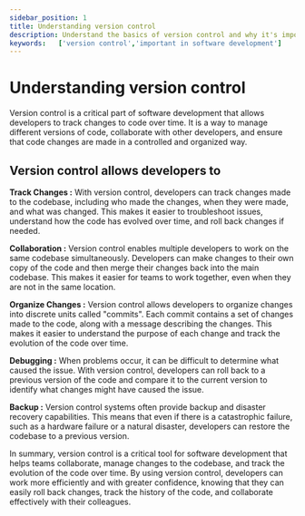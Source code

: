 ```yaml
---
sidebar_position: 1
title: Understanding version control
description: Understand the basics of version control and why it's important in software development
keywords:   ['version control','important in software development']
---
```


# Understanding version control

Version control is a critical part of software development that allows developers to track changes to code over time. It is a way to manage different versions of code, collaborate with other developers, and ensure that code changes are made in a controlled and organized way.

## Version control allows developers to

**Track Changes :** With version control, developers can track changes made to the codebase, including who made the changes, when they were made, and what was changed. This makes it easier to troubleshoot issues, understand how the code has evolved over time, and roll back changes if needed.

**Collaboration :** Version control enables multiple developers to work on the same codebase simultaneously. Developers can make changes to their own copy of the code and then merge their changes back into the main codebase. This makes it easier for teams to work together, even when they are not in the same location.

**Organize Changes :** Version control allows developers to organize changes into discrete units called "commits". Each commit contains a set of changes made to the code, along with a message describing the changes. This makes it easier to understand the purpose of each change and track the evolution of the code over time.

**Debugging :** When problems occur, it can be difficult to determine what caused the issue. With version control, developers can roll back to a previous version of the code and compare it to the current version to identify what changes might have caused the issue.

**Backup :** Version control systems often provide backup and disaster recovery capabilities. This means that even if there is a catastrophic failure, such as a hardware failure or a natural disaster, developers can restore the codebase to a previous version.

In summary, version control is a critical tool for software development that helps teams collaborate, manage changes to the codebase, and track the evolution of the code over time. By using version control, developers can work more efficiently and with greater confidence, knowing that they can easily roll back changes, track the history of the code, and collaborate effectively with their colleagues.